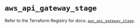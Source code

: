 # `aws_api_gateway_stage`

Refer to the Terraform Registry for docs: [`aws_api_gateway_stage`](https://registry.terraform.io/providers/hashicorp/aws/5.32.0/docs/resources/api_gateway_stage).
